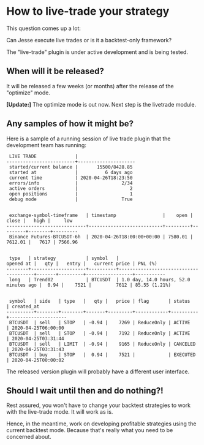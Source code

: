 # How to live-trade your strategy

This question comes up a lot: 

Can Jesse execute live trades or is it a backtest-only framework?

The "live-trade" plugin is under active development and is being tested. 

## When will it be released?
It will be released a few weeks (or months) after the release of the "optimize" mode. 

**[Update:]** The optimize mode is out now. Next step is the livetrade module.  

## Any samples of how it might be?
Here is a sample of a running session of live trade plugin that the development team has running:

```
 LIVE TRADE              |
-------------------------+---------------------
 started/current balance |       15500/8428.85
 started at              |          6 days ago
 current time            | 2020-04-26T18:23:50
 errors/info             |                2/34
 active orders           |                   2
 open positions          |                   1
 debug mode              |                True


 exchange-symbol-timeframe   | timestamp                 |    open |   close |   high |     low
-----------------------------+---------------------------+---------+---------+--------+---------
 Binance Futures-BTCUSDT-6h  | 2020-04-26T18:00:00+00:00 | 7580.01 | 7612.01 |   7617 | 7566.96


 type   | strategy           | symbol   |                             opened at |   qty |   entry |   current price | PNL (%)
--------+--------------------+----------+---------------------------------------+-------+---------+-----------------+-----------
 long   | Trend02            | BTCUSDT  | 1.0 day, 14.0 hours, 52.0 minutes ago |  0.94 |    7521 |         7612 | 85.55 (1.21%)


 symbol   | side   | type   |   qty |   price | flag       | status   | created_at
----------+--------+--------+-------+---------+------------+----------+---------------------
 BTCUSDT  | sell   | STOP   | -0.94 |    7269 | ReduceOnly | ACTIVE   | 2020-04-25T06:00:00
 BTCUSDT  | sell   | STOP   | -0.94 |    7192 | ReduceOnly | ACTIVE   | 2020-04-25T03:31:44
 BTCUSDT  | sell   | LIMIT  | -0.94 |    9165 | ReduceOnly | CANCELED | 2020-04-25T03:31:43
 BTCUSDT  | buy    | STOP   |  0.94 |    7521 |            | EXECUTED | 2020-04-25T00:00:02
 ```

The released version plugin will probably have a different user interface. 


## Should I wait until then and do nothing?!
Rest assured, you won't have to change your backtest strategies to work with the live-trade mode. It will work as is. 

Hence, in the meantime, work on developing profitable strategies using the current backtest mode. Because that's really what you need to be concerned about. 